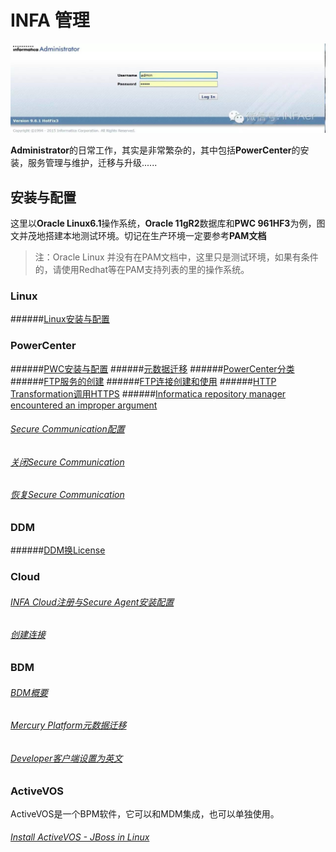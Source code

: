 # INFA 管理
![Administrator](Administrator.jpg)

**Administrator**的日常工作，其实是非常繁杂的，其中包括**PowerCenter**的安装，服务管理与维护，迁移与升级......

## 安装与配置
这里以**Oracle Linux6.1**操作系统，**Oracle 11gR2**数据库和**PWC 961HF3**为例，图文并茂地搭建本地测试环境。切记在生产环境一定要参考**PAM文档**

> 注：Oracle Linux 并没有在PAM文档中，这里只是测试环境，如果有条件的，请使用Redhat等在PAM支持列表的里的操作系统。

### Linux
######[Linux安装与配置](LINUX/README.md)

### PowerCenter
######[PWC安装与配置](PWC/README.md)
######[元数据迁移](PWC/MigrationA.md)
######[PowerCenter分类](PWC/PWCTypes.md)
######[FTP服务的创建](PWC/FTPServices.md)
######[FTP连接创建和使用](PWC/FTPConnection.md)
######[HTTP Transformation调用HTTPS](PWC/HttpTransformation_Https_URL.md)
######[Informatica repository manager encountered an improper argument](PWC/REP_MANAGER_CLIENT_ENCOUNTERED_AN_IMPROPER_ARGUMENT.md)
###### [Secure Communication配置](PWC/Administrator/PWC/secure-communication-configuration.md)
###### [关闭Secure Communication](PWC/Administrator/PWC/disablesecurecommunication.md)
###### [恢复Secure Communication](PWC/Administrator/PWC/recovery-secure-communication.md)


### DDM
######[DDM换License](DDM/ChangeLicense.md)

### Cloud
###### [INFA Cloud注册与Secure Agent安装配置](CLOUD/README.md)
###### [创建连接](CLOUD/Connection.md)

### BDM
###### [BDM概要](BDM/README.md)
###### [Mercury Platform元数据迁移](BDM/DeploymentIssues.md)
###### [Developer客户端设置为英文](BDM/Developer_Language_EN.md)

### ActiveVOS
ActiveVOS是一个BPM软件，它可以和MDM集成，也可以单独使用。

###### [Install ActiveVOS - JBoss in Linux](MDM/ActiveVOS_JBoss_Linux_Installation.md)
